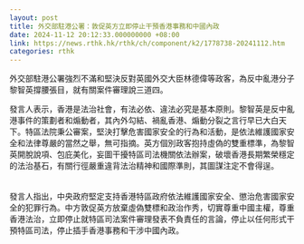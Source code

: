 ```yaml
---
layout: post
title: 外交部駐港公署：敦促英方立即停止干預香港事務和中國內政
date: 2024-11-12 20:12:33.000000000 +08:00
link: https://news.rthk.hk/rthk/ch/component/k2/1778738-20241112.htm
categories: rthk
---
```


外交部駐港公署強烈不滿和堅決反對英國外交大臣林德偉等政客，為反中亂港分子黎智英撐腰張目，就有關案件審理說三道四。

發言人表示，香港是法治社會，有法必依、違法必究是基本原則。黎智英是反中亂港事件的策劃者和煽動者，其內外勾結、禍亂香港、煽動分裂之言行早已大白天下。特區法院秉公審案，堅決打擊危害國家安全的行為和活動，是依法維護國家安全和法律尊嚴的當然之舉，無可指摘。英方個別政客抱持虛偽的雙重標準，為黎智英開脫說項、包庇美化，妄圖干擾特區司法機關依法辦案，破壞香港長期繁榮穩定的法治基石，有關行徑嚴重違背法治精神和國際準則，其圖謀注定不會得逞。 　　

發言人指出，中央政府堅定支持香港特區政府依法維護國家安全、懲治危害國家安全的犯罪行為。中方敦促英方放棄虛偽雙標和政治作秀，切實尊重中國主權，尊重香港法治，立即停止就特區司法案件審理發表不負責任的言論，停止以任何形式干預特區司法，停止插手香港事務和干涉中國內政。

